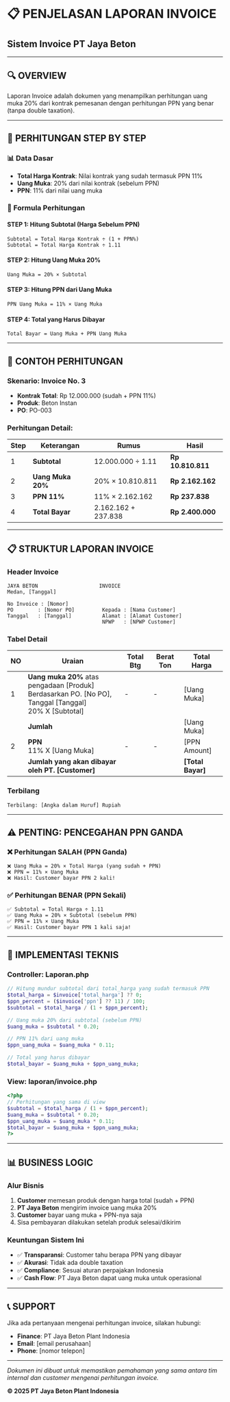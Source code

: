 # 📋 PENJELASAN LAPORAN INVOICE
## Sistem Invoice PT Jaya Beton

---

## 🔍 **OVERVIEW**

Laporan Invoice adalah dokumen yang menampilkan perhitungan uang muka 20% dari kontrak pemesanan dengan perhitungan PPN yang benar (tanpa double taxation).

---

## 🧮 **PERHITUNGAN STEP BY STEP**

### **📊 Data Dasar**
- **Total Harga Kontrak**: Nilai kontrak yang sudah termasuk PPN 11%
- **Uang Muka**: 20% dari nilai kontrak (sebelum PPN)
- **PPN**: 11% dari nilai uang muka

### **🔢 Formula Perhitungan**

#### **STEP 1: Hitung Subtotal (Harga Sebelum PPN)**
```
Subtotal = Total Harga Kontrak ÷ (1 + PPN%)
Subtotal = Total Harga Kontrak ÷ 1.11
```

#### **STEP 2: Hitung Uang Muka 20%**
```
Uang Muka = 20% × Subtotal
```

#### **STEP 3: Hitung PPN dari Uang Muka**
```
PPN Uang Muka = 11% × Uang Muka
```

#### **STEP 4: Total yang Harus Dibayar**
```
Total Bayar = Uang Muka + PPN Uang Muka
```

---

## 📝 **CONTOH PERHITUNGAN**

### **Skenario: Invoice No. 3**
- **Kontrak Total**: Rp 12.000.000 (sudah + PPN 11%)
- **Produk**: Beton Instan
- **PO**: PO-003

### **Perhitungan Detail:**

| Step | Keterangan | Rumus | Hasil |
|------|------------|-------|-------|
| 1 | **Subtotal** | 12.000.000 ÷ 1.11 | **Rp 10.810.811** |
| 2 | **Uang Muka 20%** | 20% × 10.810.811 | **Rp 2.162.162** |
| 3 | **PPN 11%** | 11% × 2.162.162 | **Rp 237.838** |
| 4 | **Total Bayar** | 2.162.162 + 237.838 | **Rp 2.400.000** |

---

## 📋 **STRUKTUR LAPORAN INVOICE**

### **Header Invoice**
```
JAYA BETON                    INVOICE
Medan, [Tanggal]

No Invoice : [Nomor]
PO        : [Nomor PO]         Kepada : [Nama Customer]
Tanggal   : [Tanggal]          Alamat : [Alamat Customer]
                               NPWP   : [NPWP Customer]
```

### **Tabel Detail**

| NO | Uraian | Total Btg | Berat Ton | Total Harga |
|----|--------|-----------|-----------|-------------|
| 1 | **Uang muka 20%** atas pengadaan [Produk]<br>Berdasarkan PO. [No PO], Tanggal [Tanggal]<br>20% X [Subtotal] | - | - | [Uang Muka] |
| | **Jumlah** | | | [Uang Muka] |
| 2 | **PPN**<br>11% X [Uang Muka] | - | - | [PPN Amount] |
| | **Jumlah yang akan dibayar oleh PT. [Customer]** | | | **[Total Bayar]** |

### **Terbilang**
```
Terbilang: [Angka dalam Huruf] Rupiah
```

---

## ⚠️ **PENTING: PENCEGAHAN PPN GANDA**

### **❌ Perhitungan SALAH (PPN Ganda)**
```
❌ Uang Muka = 20% × Total Harga (yang sudah + PPN)
❌ PPN = 11% × Uang Muka 
❌ Hasil: Customer bayar PPN 2 kali!
```

### **✅ Perhitungan BENAR (PPN Sekali)**
```
✅ Subtotal = Total Harga ÷ 1.11
✅ Uang Muka = 20% × Subtotal (sebelum PPN)
✅ PPN = 11% × Uang Muka
✅ Hasil: Customer bayar PPN 1 kali saja!
```

---

## 🔧 **IMPLEMENTASI TEKNIS**

### **Controller: Laporan.php**
```php
// Hitung mundur subtotal dari total_harga yang sudah termasuk PPN
$total_harga = $invoice['total_harga'] ?? 0;
$ppn_percent = ($invoice['ppn'] ?? 11) / 100;
$subtotal = $total_harga / (1 + $ppn_percent);

// Uang muka 20% dari subtotal (sebelum PPN)
$uang_muka = $subtotal * 0.20;

// PPN 11% dari uang muka
$ppn_uang_muka = $uang_muka * 0.11;

// Total yang harus dibayar
$total_bayar = $uang_muka + $ppn_uang_muka;
```

### **View: laporan/invoice.php**
```php
<?php 
// Perhitungan yang sama di view
$subtotal = $total_harga / (1 + $ppn_percent);
$uang_muka = $subtotal * 0.20;
$ppn_uang_muka = $uang_muka * 0.11;
$total_bayar = $uang_muka + $ppn_uang_muka;
?>
```

---

## 📊 **BUSINESS LOGIC**

### **Alur Bisnis**
1. **Customer** memesan produk dengan harga total (sudah + PPN)
2. **PT Jaya Beton** mengirim invoice uang muka 20%
3. **Customer** bayar uang muka + PPN-nya saja
4. Sisa pembayaran dilakukan setelah produk selesai/dikirim

### **Keuntungan Sistem Ini**
- ✅ **Transparansi**: Customer tahu berapa PPN yang dibayar
- ✅ **Akurasi**: Tidak ada double taxation
- ✅ **Compliance**: Sesuai aturan perpajakan Indonesia
- ✅ **Cash Flow**: PT Jaya Beton dapat uang muka untuk operasional

---

## 📞 **SUPPORT**

Jika ada pertanyaan mengenai perhitungan invoice, silakan hubungi:
- **Finance**: PT Jaya Beton Plant Indonesia
- **Email**: [email perusahaan]
- **Phone**: [nomor telepon]

---

*Dokumen ini dibuat untuk memastikan pemahaman yang sama antara tim internal dan customer mengenai perhitungan invoice.*

**© 2025 PT Jaya Beton Plant Indonesia**
